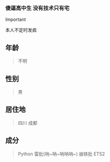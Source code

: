 ### 傻逼高中生 没有技术只有宅
>[!Important]
>本人不定时发疯
## 年龄
>不明
## 性别
>男
## 居住地
>四川 成都
## 成分
>Python
>雷批(呐~呐~呐呐呐~)
>崩铁批
>ETS2
<!---
GoldenHoe/GoldenHoe is a ✨ special ✨ repository because its `README.md` (this file) appears on your GitHub profile.
You can click the Preview link to take a look at your changes.
--->
